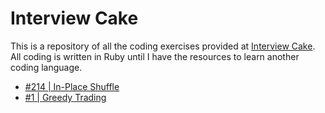 # Interview Cake

This is a repository of all the coding exercises provided at [Interview Cake](https://www.interviewcake.com/). All coding is written in Ruby until I have the resources to learn another coding language.

* [#214 | In-Place Shuffle](https://www.interviewcake.com/question/ruby/shuffle)
* [#1 | Greedy Trading](https://www.interviewcake.com/)
